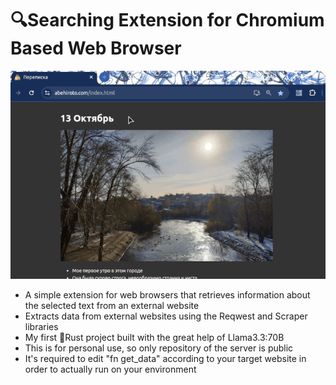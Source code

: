 # 🔍Searching Extension for Chromium Based Web Browser
![Word Search Browser Extension](https://github.com/AbeHiroto/AbeHiroto/blob/main/20241224_rus_ex.gif)
- A simple extension for web browsers that retrieves information about the selected text from an external website
- Extracts data from external websites using the Reqwest and Scraper libraries
- My first 🦀Rust project built with the great help of Llama3.3:70B
- This is for personal use, so only repository of the server is public
- It's required to edit "fn get_data" according to your target website in order to actually run on your environment
